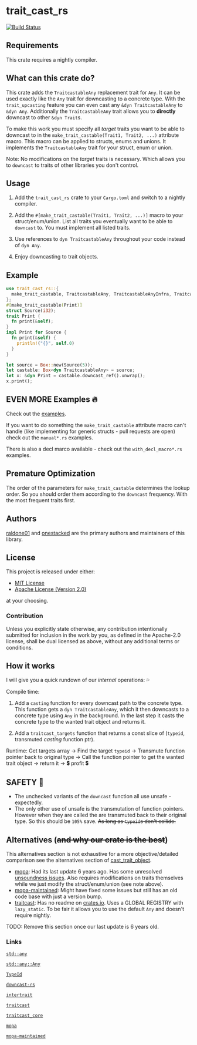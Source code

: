trait_cast_rs
=========================

[![Build Status](https://travis-ci.org/raldone01/trait_cast_rs.svg?branch=master)](https://travis-ci.org/raldone01/trait_cast_rs)

<!-- The rest of this section comes straight from the crate docs from the source. -->

Requirements
------------

This crate requires a nightly compiler.

What can this crate do?
------------------------

This crate adds the `TraitcastableAny` replacement trait for `Any`.
It can be used exactly like the `Any` trait for downcasting to a concrete type.
With the `trait_upcasting` feature you can even cast any `&dyn TraitcastableAny` to `&dyn Any`.
Additionally the `TraitcastableAny` trait allows you to **directly** downcast to other `&dyn Trait`s.

To make this work you must specify all *target* traits you want to be able to downcast to in the `make_trait_castable(Trait1, Trait2, ...)` attribute macro.
This macro can be applied to structs, enums and unions.
It implements the `TraitcastableAny` trait for your struct, enum or union.

Note: No modifications on the *target* traits is necessary. Which allows you to `downcast` to traits of other libraries you don't control.

Usage
-----

1. Add the `trait_cast_rs` crate to your `Cargo.toml` and switch to a nightly compiler.

2. Add the `#[make_trait_castable(Trait1, Trait2, ...)]` macro to your struct/enum/union. List all traits you eventually want to be able to `downcast` to. You must implement all listed traits.

3. Use references to `dyn TraitcastableAny` throughout your code instead of `dyn Any`.

4. Enjoy downcasting to trait objects.

Example
-------

```rust
use trait_cast_rs::{
  make_trait_castable, TraitcastableAny, TraitcastableAnyInfra, TraitcastableAnyInfraExt,
};
#[make_trait_castable(Print)]
struct Source(i32);
trait Print {
  fn print(&self);
}
impl Print for Source {
  fn print(&self) {
    println!("{}", self.0)
  }
}

let source = Box::new(Source(5));
let castable: Box<dyn TraitcastableAny> = source;
let x: &dyn Print = castable.downcast_ref().unwrap();
x.print();
```

EVEN MORE Examples 🔥
---------------------

Check out the [examples](https://github.com/raldone01/trait_cast_rs/tree/main/trait_cast_rs/examples).

If you want to do something the `make_trait_castable` attribute macro can't handle (like implementing for generic structs - pull requests are open) check out the `manual*.rs` examples.

There is also a decl marco available - check out the `with_decl_macro*.rs` examples.

Premature Optimization
----------------------

The order of the parameters for `make_trait_castable` determines the lookup order.
So you should order them according to the `downcast` frequency. With the most frequent traits first.

Authors
-------

[raldone01](https://github.com/raldone01) and [onestacked](https://github.com/chriss0612) are the primary authors and maintainers of this library.

License
-------

This project is released under either:

- [MIT License](https://github.com/raldone01/trait_cast_rs/blob/main/LICENSE-MIT)
- [Apache License (Version 2.0)](https://github.com/raldone01/trait_cast_rs/blob/main/LICENSE-APACHE)

at your choosing.

### Contribution

Unless you explicitly state otherwise, any contribution intentionally
submitted for inclusion in the work by you, as defined in the Apache-2.0
license, shall be dual licensed as above, without any additional terms or
conditions.

How it works
------------

I will give you a quick rundown of our *internal* operations: 💦

Compile time:

1. Add a `casting` function for every downcast path to the concrete type.
    This function gets a `dyn TraitcastableAny`, which it then downcasts to a concrete type using `Any` in the background.
    In the last step it casts the concrete type to the wanted trait object and returns it.

2. Add a `traitcast_targets` function that returns a const slice of (`typeid`, transmuted *casting* function ptr).

Runtime: Get targets array -> Find the target `typeid` -> Transmute function pointer back to original type -> Call the function pointer to get the wanted trait object -> return it -> 💲 profit 💲

SAFETY 🏰
---------

* The unchecked variants of the `downcast` function all use unsafe - expectedly.
* The only other use of unsafe is the transmutation of function pointers. However when they are called the are transmuted back to their original type. So this should be `105%` save. ~~As long as `typeid`s don't collide.~~

Alternatives (~~and why our crate is the best~~)
--------------------------------------------

This alternatives section is not exhaustive for a more objective/detailed comparison see the alternatives section of [cast_trait_object](https://crates.io/crates/cast_trait_object#Alternatives).

* [mopa](https://crates.io/crates/mopa): Had its last update 6 years ago. Has some unresolved [unsoundness issues](https://github.com/chris-morgan/mopa/issues/13). Also requires modifications on traits themselves while we just modify the struct/enum/union (see note above).
* [mopa-maintained](https://crates.io/crates/mopa-maintained): Might have fixed some issues but still has an old code base with just a version bump.
* [traitcast](https://crates.io/crates/traitcast): Has no readme on [crates.io](https://crates.io/). Uses a GLOBAL REGISTRY with `lazy_static`. To be fair it allows you to use the default `Any` and doesn't require nightly.

TODO: Remove this section once our last update is 6 years old.

### Links

[`std::any`](https://doc.rust-lang.org/std/any)

[`std::any::Any`](https://doc.rust-lang.org/std/any/trait.Any.html)

[`TypeId`](https://doc.rust-lang.org/std/any/struct.TypeId.html)

[`downcast-rs`](https://crates.io/crates/downcast-rs)

[`intertrait`](https://crates.io/crates/intertrait)

[`traitcast`](https://crates.io/crates/traitcast)

[`traitcast_core`](https://crates.io/crates/traitcast_core)

[`mopa`](https://crates.io/crates/mopa)

[`mopa-maintained`](https://crates.io/crates/mopa-maintained)
